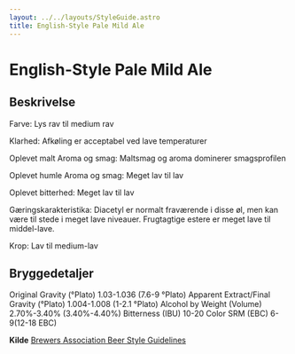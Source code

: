 ```yaml
---
layout: ../../layouts/StyleGuide.astro
title: English-Style Pale Mild Ale
---
```

# English-Style Pale Mild Ale

## Beskrivelse
Farve: Lys rav til medium rav

Klarhed: Afkøling er acceptabel ved lave temperaturer

Oplevet malt Aroma og smag: Maltsmag og aroma dominerer smagsprofilen

Oplevet humle Aroma og smag: Meget lav til lav

Oplevet bitterhed: Meget lav til lav

Gæringskarakteristika: Diacetyl er normalt fraværende i disse øl, men kan være til stede i meget lave niveauer. Frugtagtige estere er meget lave til middel-lave.

Krop: Lav til medium-lav




## Bryggedetaljer
Original Gravity (°Plato) 1.03-1.036 (7.6-9 °Plato)
Apparent Extract/Final Gravity (°Plato) 1.004-1.008 (1-2.1 °Plato)
Alcohol by Weight (Volume) 2.70%-3.40% (3.40%-4.40%)
Bitterness (IBU) 10-20
Color SRM (EBC) 6-9(12-18 EBC)					



**Kilde**
[Brewers Association Beer Style Guidelines](https://www.brewersassociation.org/)
